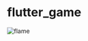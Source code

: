 # flutter_game
![flame](https://user-images.githubusercontent.com/87438680/231314403-9db71146-5f04-4a72-9414-5c33c3c941c7.png)
